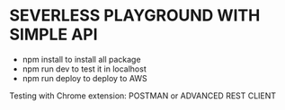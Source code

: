 # SEVERLESS PLAYGROUND WITH SIMPLE API

- npm install to install all package
- npm run dev to test it in localhost
- npm run deploy to deploy to AWS

Testing with Chrome extension: POSTMAN or ADVANCED REST CLIENT